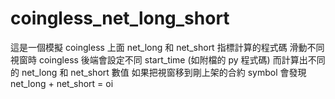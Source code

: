 # coingless_net_long_short
這是一個模擬 coingless 上面 net_long 和 net_short 指標計算的程式碼
滑動不同視窗時 coingless 後端會設定不同 start_time (如附檔的 py 程式碼) 而計算出不同的 net_long 和 net_short 數值
如果把視窗移到剛上架的合約 symbol 會發現 net_long + net_short = oi
